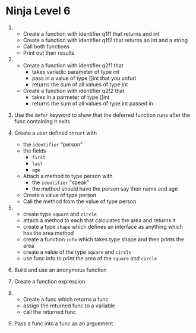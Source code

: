 # Ninja Level 6

1.
    * Create a function with identifier q1f1 that returns and int
    * Create a function with identifier q1f2 that returns an int and a string
    * Call both functions
    * Print out their results

2.
    * Create a function with identifier q2f1 that
        * takes variadic parameter of type int
        * pass in a value of type []int that you unfurl
        * returns the sum of all values of type int
    * Create a function with identifier q2f2 that
        * takes in a parmeter of type []int
        * returns the sum of all values of type int passed in

3. Use the `defer` keyword to show that the deferred function runs after the func containing it exits

4. Create a user defined `struct` with
    * the `identifier` "person"
    * the fields
        * `first`
        * `last`
        * `age`
    * Attach a method to type person with 
        * the `identifier` "speak"
        * the method should have the person say their name and age
    * Create a value of type person
    * Call the method from the value of type person

5. 
    * create  type `square` and `circle`
    * attach a method to each that calculates the area and returns it
    * create a type `shape` which defines an interface as anything which has the area method
    * create a function `info` which takes type shape and then prints the area
    * create a value of the type `square` and `circle`
    * use func info to print the area of the `square` and `circle`

6. Build and use an anonymous function
7. Create a function expression
8.
    * Create a func which returns a func
    * assign the returned func to a variable
    * call the returned func
9. Pass a func into a func as an arguement
